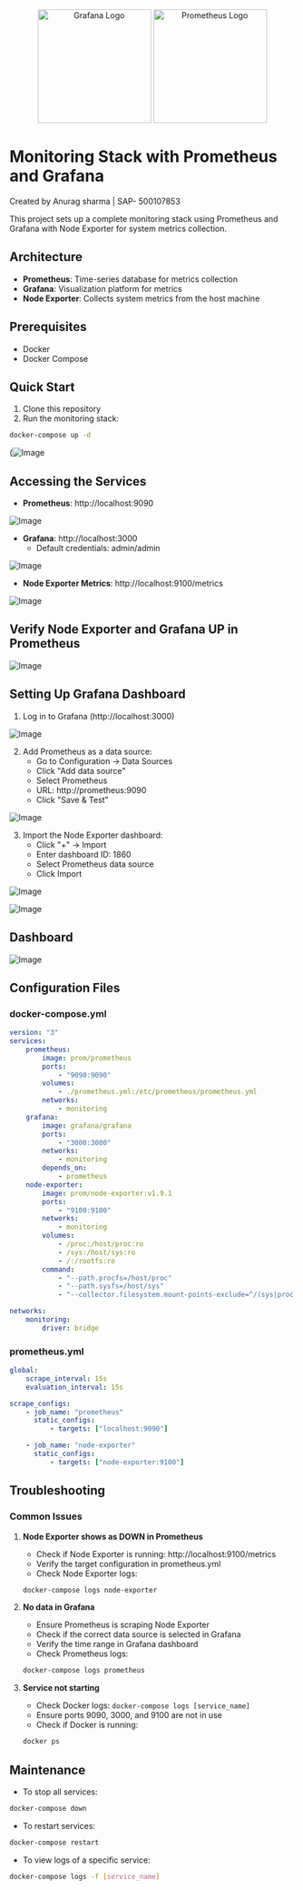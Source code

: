 <div align="center">
    <img src="/assets/Grafana.png" alt="Grafana Logo" style="width: 200px; height: auto;">
    <img src="/assets/Prometheus.png" alt="Prometheus Logo" style="width: 200px; height: auto;">
</div>

# Monitoring Stack with Prometheus and Grafana

Created by Anurag sharma | SAP- 500107853

This project sets up a complete monitoring stack using Prometheus and Grafana with Node Exporter for system metrics collection.

## Architecture

-   **Prometheus**: Time-series database for metrics collection
-   **Grafana**: Visualization platform for metrics
-   **Node Exporter**: Collects system metrics from the host machine

## Prerequisites

-   Docker
-   Docker Compose

## Quick Start

1. Clone this repository
2. Run the monitoring stack:

```bash
docker-compose up -d
```

(![Image](\assets\zxc.jpg)


## Accessing the Services

-   **Prometheus**: http://localhost:9090

![Image](/assets/Screenshot%202025-04-19%20101841.png)

-   **Grafana**: http://localhost:3000
    -   Default credentials: admin/admin

![Image](/assets/Screenshot%202025-04-19%20013847.png)

-   **Node Exporter Metrics**: http://localhost:9100/metrics

![Image](/assets/Screenshot%202025-04-19%20012733.png)

## Verify Node Exporter and Grafana UP in Prometheus

![Image](/assets/Screenshot%202025-04-19%20101900.png)

## Setting Up Grafana Dashboard

1. Log in to Grafana (http://localhost:3000)

![Image](/assets/Screenshot%202025-04-19%20101900.png)

2. Add Prometheus as a data source:
    - Go to Configuration → Data Sources
    - Click "Add data source"
    - Select Prometheus
    - URL: http://prometheus:9090
    - Click "Save & Test"

![Image](/assets/Screenshot%202025-04-19%20102259.png)

3. Import the Node Exporter dashboard:
    - Click "+" → Import
    - Enter dashboard ID: 1860
    - Select Prometheus data source
    - Click Import

![Image](/assets/Screenshot%202025-04-19%20102428.png)

![Image](/assets/Screenshot%202025-04-19%20102504.png)

## Dashboard

![Image](/assets/Screenshot%202025-04-19%20102534.png)

## Configuration Files

### docker-compose.yml

```yaml
version: "3"
services:
    prometheus:
        image: prom/prometheus
        ports:
            - "9090:9090"
        volumes:
            - ./prometheus.yml:/etc/prometheus/prometheus.yml
        networks:
            - monitoring
    grafana:
        image: grafana/grafana
        ports:
            - "3000:3000"
        networks:
            - monitoring
        depends_on:
            - prometheus
    node-exporter:
        image: prom/node-exporter:v1.9.1
        ports:
            - "9100:9100"
        networks:
            - monitoring
        volumes:
            - /proc:/host/proc:ro
            - /sys:/host/sys:ro
            - /:/rootfs:ro
        command:
            - "--path.procfs=/host/proc"
            - "--path.sysfs=/host/sys"
            - "--collector.filesystem.mount-points-exclude=^/(sys|proc|dev|host|etc)($$|/)"

networks:
    monitoring:
        driver: bridge
```

### prometheus.yml

```yaml
global:
    scrape_interval: 15s
    evaluation_interval: 15s

scrape_configs:
    - job_name: "prometheus"
      static_configs:
          - targets: ["localhost:9090"]

    - job_name: "node-exporter"
      static_configs:
          - targets: ["node-exporter:9100"]
```

## Troubleshooting

### Common Issues

1. **Node Exporter shows as DOWN in Prometheus**

    - Check if Node Exporter is running: http://localhost:9100/metrics
    - Verify the target configuration in prometheus.yml
    - Check Node Exporter logs:

    ```bash
    docker-compose logs node-exporter
    ```

2. **No data in Grafana**

    - Ensure Prometheus is scraping Node Exporter
    - Check if the correct data source is selected in Grafana
    - Verify the time range in Grafana dashboard
    - Check Prometheus logs:

    ```bash
    docker-compose logs prometheus
    ```

3. **Service not starting**
    - Check Docker logs: `docker-compose logs [service_name]`
    - Ensure ports 9090, 3000, and 9100 are not in use
    - Check if Docker is running:
    ```bash
    docker ps
    ```

## Maintenance

-   To stop all services:

```bash
docker-compose down
```

-   To restart services:

```bash
docker-compose restart
```

-   To view logs of a specific service:

```bash
docker-compose logs -f [service_name]
```
